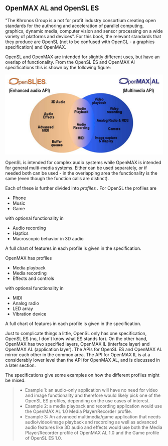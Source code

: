 
##  OpenMAX AL and OpenSL ES 


"The Khronos Group is a not for profit industry consortium creating open standards
for the authoring and acceleration of parallel computing, graphics, dynamic media,
computer vision and sensor processing on a wide variety of
platforms and devices". For this book, the relevant standards that they produce
are OpenSL (not to be confused with OpenGL - a graphics specification) and
OpenMAX.


OpenSL and OpenMAX are intended for slightly different uses, but have an overlap
of functionality. From the OpenSL ES and OpenMAX Al specifications this is shown by the
following figure:


![alt text](OpenSL_OpenMAX.png)


OpenSL is intended for complex audio systems while OpenMAX is intended for
general multi-media systems. Either can be used separately, or if needed
both can be used - in the overlapping area the functionality is the same
(even though the function calls are distinct).


Each of these is further divided into _profiles_ . For OpenSL the
profiles are

+ Phone
+ Music
+ Game

with optional functionality in

+ Audio recording
+ Haptics
+ Macroscopic behavior in 3D audio

A full chart of features in each profile is given in the specification.


OpenMAX has profiles

+ Media playback
+ Media recording
+ Effects and controls

with optional functionality in

+ MIDI
+ Analog radio
+ LED array
+ Vibration device

A full chart of features in each profile is given in the specification.


Just to complicate things a little, OpenSL only has one specification,
OpenSL ES (no, I don't know what ES stands for). On the other hand,
OpenMAX has two specified layers, OpenMAX IL (interface layer)
and OpenMAX AL (application layer). The APIs for OpenSL ES and
OpenMAX AL mirror each other in the common area.
The API for OpenMAX IL is at a considerably lower level than the API
for OpenMAX AL, and is discussed in a later section.


The specifications give some examples on how the different profiles might be mixed:


   > 
> + Example 1: an audio-only application will have no need for video and image
functionality and therefore would likely pick one of the OpenSL ES profiles,
depending on the use cases of interest.
> + Example 2: a media playback and recording application would use the OpenMAX AL
1.0 Media Player/Recorder profile.
> + Example 3: An advanced multimedia/game application that needs
audio/video/image playback and recording as well as advanced audio features like
3D audio and effects would use both the Media Player/Recorder profile of OpenMAX
AL 1.0 and the Game profile of OpenSL ES 1.0.

